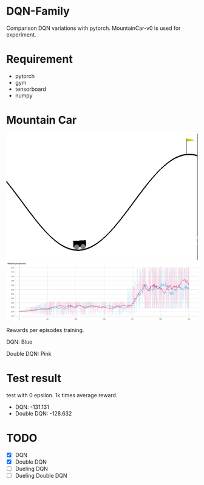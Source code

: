 # DQN-Family

Comparison DQN variations with pytorch. 
MountainCar-v0 is used for experiment.

# Requirement
* pytorch
* gym
* tensorboard
* numpy

# Mountain Car
![MountainCarGIF](./assets/gifs/MountainCar.gif)
![MountainCarReward](./assets/imgs/MountainCar.png)

Rewards per episodes training.

DQN: Blue

Double DQN: Pink

# Test result

test with 0 epsilon. 1k times average reward.

* DQN: -131.131
* Double DQN: -128.632

# TODO
- [x] DQN
- [x] Double DQN
- [ ] Dueling DQN
- [ ] Dueling Double DQN
